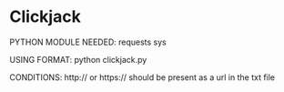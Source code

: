 # Clickjack
PYTHON MODULE NEEDED:
requests
sys

USING FORMAT:
python clickjack.py <FILENAME>

CONDITIONS:
http:// or https:// should be present as a url in the txt file
